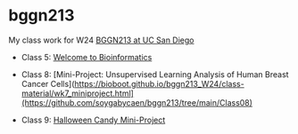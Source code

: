 # bggn213
My class work for W24 [BGGN213 at UC San Diego](https://bioboot.github.io/bggn213_W24/)

- Class 5: [Welcome to Bioinformatics](https://bioboot.github.io/bggn213_W24/class-material/lab1.pdf)

- Class 8: [Mini-Project: Unsupervised Learning
Analysis of Human Breast Cancer Cells](https://bioboot.github.io/bggn213_W24/class-material/wk7_miniproject.html](https://github.com/soygabycaen/bggn213/tree/main/Class08)

- Class 9: [Halloween Candy Mini-Project](https://bioboot.github.io/bggn213_W24/class-material/Halloween_candy.html)
